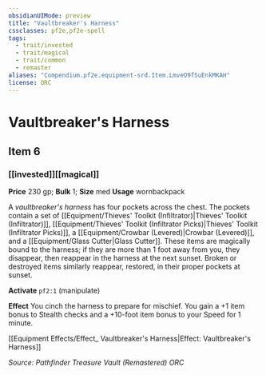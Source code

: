 ```yaml
---
obsidianUIMode: preview
title: "Vaultbreaker's Harness"
cssclasses: pf2e,pf2e-spell
tags:
  - trait/invested
  - trait/magical
  - trait/common
  - remaster
aliases: "Compendium.pf2e.equipment-srd.Item.LmveO9fSuEnkMKAH"
license: ORC
---
```

# Vaultbreaker's Harness
## Item 6
### [[invested]][[magical]]


**Price** 230 gp; 
**Bulk** 1; **Size** med
**Usage** wornbackpack

A _vaultbreaker's harness_ has four pockets across the chest. The pockets contain a set of [[Equipment/Thieves' Toolkit (Infiltrator)|Thieves' Toolkit (Infiltrator)]], [[Equipment/Thieves' Toolkit (Infiltrator Picks)|Thieves' Toolkit (Infiltrator Picks)]], a [[Equipment/Crowbar (Levered)|Crowbar (Levered)]], and a [[Equipment/Glass Cutter|Glass Cutter]]. These items are magically bound to the harness; if they are more than 1 foot away from you, they disappear, then reappear in the harness at the next sunset. Broken or destroyed items similarly reappear, restored, in their proper pockets at sunset.

**Activate** `pf2:1` (manipulate)

**Effect** You cinch the harness to prepare for mischief. You gain a +1 item bonus to Stealth checks and a +10-foot item bonus to your Speed for 1 minute.

[[Equipment Effects/Effect_ Vaultbreaker's Harness|Effect: Vaultbreaker's Harness]]

*Source: Pathfinder Treasure Vault (Remastered)*
*ORC*